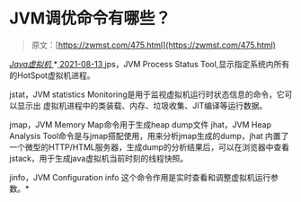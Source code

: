 <!--yml
category: 未分类
date: 0001-01-01 00:00:00
-->

# JVM调优命令有哪些？

> 原文：[https://zwmst.com/475.html](https://zwmst.com/475.html)

   [ *Java虚拟机* ](https://zwmst.com/java%e8%99%9a%e6%8b%9f%e6%9c%ba)*[ <time datetime="2021-08-14T06:52:13+08:00"> 2021-08-13 </time> ](https://zwmst.com/475.html)  jps，JVM Process Status Tool,显示指定系统内所有的HotSpot虚拟机进程。

jstat，JVM statistics Monitoring是用于监视虚拟机运行时状态信息的命令，它可以显示出 虚拟机进程中的类装载、内存、垃圾收集、JIT编译等运行数据。

jmap，JVM Memory Map命令用于生成heap dump文件 jhat，JVM Heap Analysis Tool命令是与jmap搭配使用，用来分析jmap生成的dump，jhat 内置了一个微型的HTTP/HTML服务器，生成dump的分析结果后，可以在浏览器中查看 jstack，用于生成java虚拟机当前时刻的线程快照。

jinfo，JVM Conﬁguration info 这个命令作用是实时查看和调整虚拟机运行参数。*